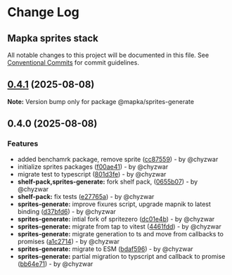 # Change Log
## Mapka sprites stack

All notable changes to this project will be documented in this file.
See [Conventional Commits](https://conventionalcommits.org) for commit guidelines.

## [0.4.1](https://github.com/mapka-dev/sprites/compare/v0.4.0...v0.4.1) (2025-08-08)

**Note:** Version bump only for package @mapka/sprites-generate

## 0.4.0 (2025-08-08)

### Features

* added benchamrk package, remove sprite ([cc87559](https://github.com/mapka-dev/sprites/commit/cc8755959c995c7351a3115adfb7a0dd7850633a)) - by @chyzwar
* initialize sprites packages ([f00ae41](https://github.com/mapka-dev/sprites/commit/f00ae41f124892531cab21e76490b546a5790d1a)) - by @chyzwar
* migrate test to typescript ([801d3fe](https://github.com/mapka-dev/sprites/commit/801d3fe559b1225d47d5d2d2a2118eca05e55882)) - by @chyzwar
* **shelf-pack,sprites-generate:** fork shelf pack, ([0655b07](https://github.com/mapka-dev/sprites/commit/0655b0736b9fce50e7effe2ee54e2e4bbfc2b92d)) - by @chyzwar
* **shelf-pack:** fix tests ([e27765a](https://github.com/mapka-dev/sprites/commit/e27765ac601824aa0396e0510193e30e321ade03)) - by @chyzwar
* **sprites-generate:** improve fixures script, upgrade mapnik to latest binding ([d37bfd6](https://github.com/mapka-dev/sprites/commit/d37bfd60c391da7f0638f51b568385f57ef38c60)) - by @chyzwar
* **sprites-generate:** intial fork of spritezero ([dc01e4b](https://github.com/mapka-dev/sprites/commit/dc01e4bc9115754c5425829db32643dc7bd4fa6a)) - by @chyzwar
* **sprites-generate:** migrate from tap to vitest ([4461fdd](https://github.com/mapka-dev/sprites/commit/4461fdd77f5d22c424b37982f10067f79b1a2b75)) - by @chyzwar
* **sprites-generate:** migrate generation to ts and move from callbacks to promises ([a1c2714](https://github.com/mapka-dev/sprites/commit/a1c2714264c06bdb468335fc4d2f8b4b78698143)) - by @chyzwar
* **sprites-generate:** migrate to ESM ([bdaf596](https://github.com/mapka-dev/sprites/commit/bdaf5961b955aba425a74238cc263fdfc99bc39d)) - by @chyzwar
* **sprites-generate:** partial migration to typscript and callback to promise ([bb64e71](https://github.com/mapka-dev/sprites/commit/bb64e7177b83120c09dff6edc4955b3cd603a9d2)) - by @chyzwar
